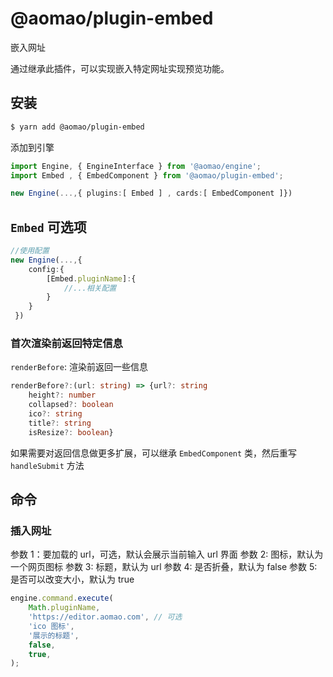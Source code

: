 # @aomao/plugin-embed

嵌入网址

通过继承此插件，可以实现嵌入特定网址实现预览功能。

## 安装

```bash
$ yarn add @aomao/plugin-embed
```

添加到引擎

```ts
import Engine, { EngineInterface } from '@aomao/engine';
import Embed , { EmbedComponent } from '@aomao/plugin-embed';

new Engine(...,{ plugins:[ Embed ] , cards:[ EmbedComponent ]})
```

## `Embed` 可选项

```ts
//使用配置
new Engine(...,{
    config:{
        [Embed.pluginName]:{
            //...相关配置
        }
    }
 })
```

### 首次渲染前返回特定信息

`renderBefore`: 渲染前返回一些信息

```ts
renderBefore?:(url: string) => {url?: string
    height?: number
    collapsed?: boolean
    ico?: string
    title?: string
    isResize?: boolean}
```

如果需要对返回信息做更多扩展，可以继承 `EmbedComponent` 类，然后重写 `handleSubmit` 方法

## 命令

### 插入网址

参数 1：要加载的 url，可选，默认会展示当前输入 url 界面
参数 2: 图标，默认为一个网页图标
参数 3: 标题，默认为 url
参数 4: 是否折叠，默认为 false
参数 5: 是否可以改变大小，默认为 true

```ts
engine.command.execute(
	Math.pluginName,
	'https://editor.aomao.com', // 可选
	'ico 图标',
	'展示的标题',
	false,
	true,
);
```
